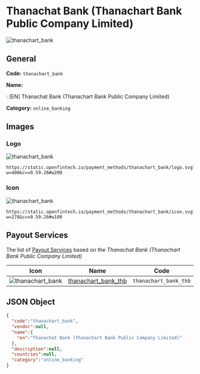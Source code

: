 
# Thanachat Bank (Thanachart Bank Public Company Limited) 
![thanachart_bank](https://static.openfintech.io/payment_methods/thanachart_bank/logo.svg?w=400&c=v0.59.26#w200)  

## General 
**Code:** `thanachart_bank` 
 
**Name:** 
 
:	[EN] Thanachat Bank (Thanachart Bank Public Company Limited) 
 
**Category:** `online_banking` 
 

## Images 

### Logo 
![thanachart_bank](https://static.openfintech.io/payment_methods/thanachart_bank/logo.svg?w=400&c=v0.59.26#w200)  

```
https://static.openfintech.io/payment_methods/thanachart_bank/logo.svg?w=400&c=v0.59.26#w200
```  

### Icon 
![thanachart_bank](https://static.openfintech.io/payment_methods/thanachart_bank/icon.svg?w=278&c=v0.59.26#w100)  

```
https://static.openfintech.io/payment_methods/thanachart_bank/icon.svg?w=278&c=v0.59.26#w100
```  

## Payout Services 
 
The list of [Payout Services](/payout-services/) based on the _Thanachat Bank (Thanachart Bank Public Company Limited)_ 

|Icon|Name|Code| 
|:---:|:---:|:---:| 
|![thanachart_bank](https://static.openfintech.io/payout_methods/thanachart_bank/icon.svg?w=278&c=v0.59.26#w40) |[thanachart_bank_thb](/payout-services/thanachart_bank_thb/)|`thanachart_bank_thb`| 
 

## JSON Object 

```json
{
  "code":"thanachart_bank",
  "vendor":null,
  "name":{
    "en":"Thanachat Bank (Thanachart Bank Public Company Limited)"
  },
  "description":null,
  "countries":null,
  "category":"online_banking"
}
```  
